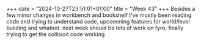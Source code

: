 +++
date = "2024-10-27T23:51:01+01:00"
title = "Week 43"
+++
Besides a few minor changes in workbench and bookshelf I've mostly been reading code and trying to understand code, upcomming features for world/level building and whatnot. next week should be lots of work on fyro, finally trying to get the collision code working
